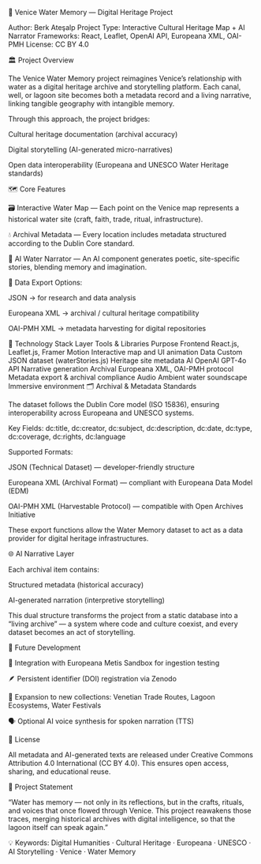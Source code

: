 🌊 Venice Water Memory — Digital Heritage Project

Author: Berk Ateşalp
Project Type: Interactive Cultural Heritage Map + AI Narrator
Frameworks: React, Leaflet, OpenAI API, Europeana XML, OAI-PMH
License: CC BY 4.0

🏛️ Project Overview

The Venice Water Memory project reimagines Venice’s relationship with water as a digital heritage archive and storytelling platform.
Each canal, well, or lagoon site becomes both a metadata record and a living narrative, linking tangible geography with intangible memory.

Through this approach, the project bridges:

Cultural heritage documentation (archival accuracy)

Digital storytelling (AI-generated micro-narratives)

Open data interoperability (Europeana and UNESCO Water Heritage standards)

🗺️ Core Features

🗃️ Interactive Water Map — Each point on the Venice map represents a historical water site (craft, faith, trade, ritual, infrastructure).

💧 Archival Metadata — Every location includes metadata structured according to the Dublin Core standard.

🤖 AI Water Narrator — An AI component generates poetic, site-specific stories, blending memory and imagination.

💾 Data Export Options:

JSON → for research and data analysis

Europeana XML → archival / cultural heritage compatibility

OAI-PMH XML → metadata harvesting for digital repositories

🧠 Technology Stack
Layer	Tools & Libraries	Purpose
Frontend	React.js, Leaflet.js, Framer Motion	Interactive map and UI animation
Data	Custom JSON dataset (waterStories.js)	Heritage site metadata
AI	OpenAI GPT-4o API	Narrative generation
Archival	Europeana XML, OAI-PMH protocol	Metadata export & archival compliance
Audio	Ambient water soundscape	Immersive environment
🗂️ Archival & Metadata Standards

The dataset follows the Dublin Core model (ISO 15836), ensuring interoperability across Europeana and UNESCO systems.

Key Fields:
dc:title, dc:creator, dc:subject, dc:description,
dc:date, dc:type, dc:coverage, dc:rights, dc:language

Supported Formats:

JSON (Technical Dataset) — developer-friendly structure

Europeana XML (Archival Format) — compliant with Europeana Data Model (EDM)

OAI-PMH XML (Harvestable Protocol) — compatible with Open Archives Initiative

These export functions allow the Water Memory dataset to act as a data provider for digital heritage infrastructures.

🌐 AI Narrative Layer

Each archival item contains:

Structured metadata (historical accuracy)

AI-generated narration (interpretive storytelling)

This dual structure transforms the project from a static database into a “living archive” — a system where code and culture coexist, and every dataset becomes an act of storytelling.

🔭 Future Development

🌊 Integration with Europeana Metis Sandbox for ingestion testing

🪶 Persistent identifier (DOI) registration via Zenodo

🧭 Expansion to new collections: Venetian Trade Routes, Lagoon Ecosystems, Water Festivals

🗣️ Optional AI voice synthesis for spoken narration (TTS)

📜 License

All metadata and AI-generated texts are released under
Creative Commons Attribution 4.0 International (CC BY 4.0).
This ensures open access, sharing, and educational reuse.

💬 Project Statement

“Water has memory — not only in its reflections, but in the crafts, rituals, and voices that once flowed through Venice.
This project reawakens those traces, merging historical archives with digital intelligence,
so that the lagoon itself can speak again.”

💡 Keywords:
Digital Humanities · Cultural Heritage · Europeana · UNESCO · AI Storytelling · Venice · Water Memory
